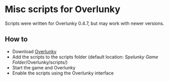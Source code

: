 # Misc scripts for Overlunky

Scripts were written for Overlunky 0.4.7, but may work with newer versions.

## How to

- Download [Overlunky](https://github.com/spelunky-fyi/overlunky/releases)
- Add the scripts to the scripts folder (default location: *Spelunky Game Folder*/Overlunky/scripts/)
- Start the game and Overlunky
- Enable the scripts using the Overlunky interface
